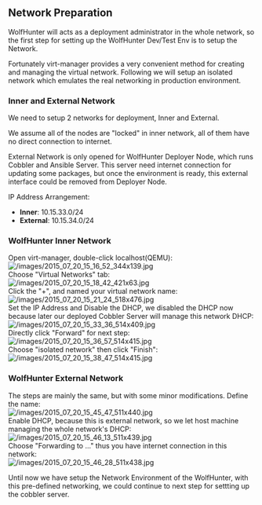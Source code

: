 ## Network Preparation
WolfHunter will acts as a deployment administrator in the whole network, so the first step for setting up the WolfHunter Dev/Test Env is to setup the Network.    

Fortunately virt-manager provides a very convenient method for creating and managing the virtual network. Following we will setup an isolated network which emulates the real networking in production environment.   

### Inner and External Network
We need to setup 2 networks for deployment, Inner and External. 

We assume all of the nodes are "locked" in inner network, all of them have no direct connection to internet. 

External Network is only opened for WolfHunter Deployer Node, which runs Cobbler and Ansible Server. This server need internet connection for updating some packages, but once the environment is ready, this external interface could be removed from Deployer Node. 

IP Address Arrangement:
* **Inner**: 10.15.33.0/24
* **External**: 10.15.34.0/24

### WolfHunter Inner Network
Open virt-manager, double-click localhost(QEMU):    
![/images/2015_07_20_15_16_52_344x139.jpg](/images/2015_07_20_15_16_52_344x139.jpg)   
Choose "Virtual Networks" tab:    
![/images/2015_07_20_15_18_42_421x63.jpg](/images/2015_07_20_15_18_42_421x63.jpg)    
Click the "+", and named your virtual network name:  
![/images/2015_07_20_15_21_24_518x476.jpg](/images/2015_07_20_15_21_24_518x476.jpg)   
Set the IP Address and Disable the DHCP, we disabled the DHCP now because later our deployed Cobbler Server will manage this network DHCP:    
![/images/2015_07_20_15_33_36_514x409.jpg](/images/2015_07_20_15_33_36_514x409.jpg)   
Directly click "Forward" for next step:    
![/images/2015_07_20_15_36_57_514x415.jpg](/images/2015_07_20_15_36_57_514x415.jpg)   
Choose "isolated network" then click "Finish":   
![/images/2015_07_20_15_38_47_514x415.jpg](/images/2015_07_20_15_38_47_514x415.jpg)   

### WolfHunter External Network
The steps are mainly the same, but with some minor modifications. 
Define the name:   
![/images/2015_07_20_15_45_47_511x440.jpg](/images/2015_07_20_15_45_47_511x440.jpg)    
Enable DHCP, because this is external network, so we let host machine managing the whole network's DHCP:    
![/images/2015_07_20_15_46_13_511x439.jpg](/images/2015_07_20_15_46_13_511x439.jpg)    
Choose "Forwarding to ..." thus you have internet connection in this network:   
![/images/2015_07_20_15_46_28_511x438.jpg](/images/2015_07_20_15_46_28_511x438.jpg)    

Until now we have setup the Network Environment of the WolfHunter, with this pre-defined networking, we could continue to next step for settting up the cobbler server.    
